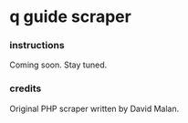 # q guide scraper


### instructions

Coming soon. Stay tuned.

### credits

Original PHP scraper written by David Malan.
